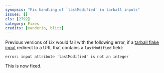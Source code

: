 ```yaml
---
synopsis: "Fix handling of `lastModified` in tarball inputs"
issues: []
cls: [2792]
category: Fixes
credits: [xanderio, blitz]
---
```


Previous versions of Lix would fail with the following error, if a
[tarball flake input](@docroot@/protocols/tarball-fetcher.md) redirect
to a URL that contains a `lastModified` field:

```
error: input attribute 'lastModified' is not an integer
```

This is now fixed.

